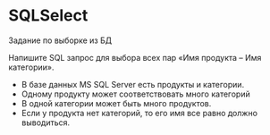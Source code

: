 # SQLSelect
Задание по выборке из БД

Напишите SQL запрос для выбора всех пар «Имя продукта – Имя категории». 
* В базе данных MS SQL Server есть продукты и категории. 
* Одному продукту может соответствовать много категорий
* В одной категории может быть много продуктов. 
* Если у продукта нет категорий, то его имя все равно должно выводиться.
